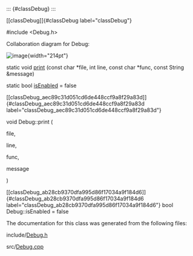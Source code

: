 ::: {#classDebug}
:::

[\[classDebug\]]{#classDebug label="classDebug"}

\#include $<$Debug.h$>$

Collaboration diagram for Debug:

![image](classDebug__coll__graph){width="214pt"}

static void [print](#classDebug_aec89c31d051cd6de448ccf9a8f29a83d)
(const char $\ast$file, int line, const char $\ast$func, const String
&message)

static bool [isEnabled](#classDebug_ab28cb9370dfa995d86f17034a9f184d6) =
false

[\[classDebug\_aec89c31d051cd6de448ccf9a8f29a83d\]]{#classDebug_aec89c31d051cd6de448ccf9a8f29a83d
label="classDebug_aec89c31d051cd6de448ccf9a8f29a83d"}

void Debug::print (

file,

line,

func,

message

)

[\[classDebug\_ab28cb9370dfa995d86f17034a9f184d6\]]{#classDebug_ab28cb9370dfa995d86f17034a9f184d6
label="classDebug_ab28cb9370dfa995d86f17034a9f184d6"} bool
Debug::isEnabled = false

The documentation for this class was generated from the following files:

include/[Debug.h](#Debug_8h)

src/[Debug.cpp](#Debug_8cpp)
